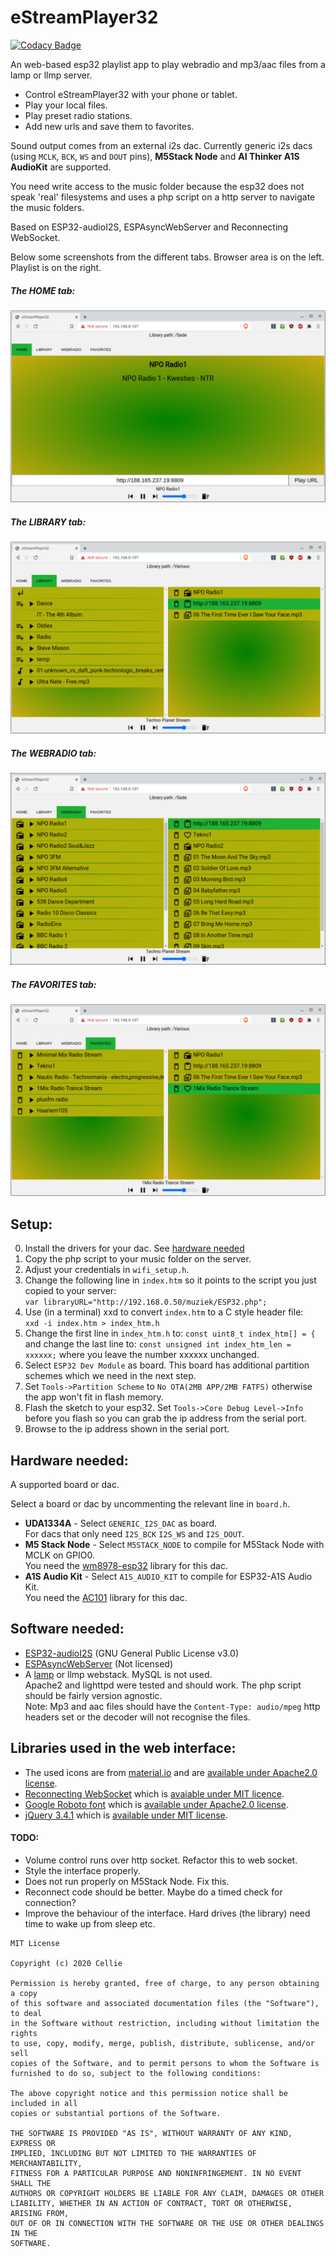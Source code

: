 # eStreamPlayer32

[![Codacy Badge](https://api.codacy.com/project/badge/Grade/09914153dbf84e17bd03149ed945e79c)](https://app.codacy.com/gh/CelliesProjects/eStreamPlayer32?utm_source=github.com&utm_medium=referral&utm_content=CelliesProjects/eStreamPlayer32&utm_campaign=Badge_Grade)

An web-based esp32 playlist app to play webradio and mp3/aac files from a lamp or llmp server.

- Control eStreamPlayer32 with your phone or tablet.
- Play your local files.
- Play preset radio stations.
- Add new urls and save them to favorites.

Sound output comes from an external i2s dac. Currently generic i2s dacs (using `MCLK`, `BCK`, `WS` and `DOUT` pins), <b>M5Stack Node</b> and <b>AI Thinker A1S AudioKit</b> are supported.

You need write access to the music folder because the esp32 does not speak 'real' filesystems and uses a php script on a http server to navigate the music folders.

Based on ESP32-audioI2S, ESPAsyncWebServer and Reconnecting WebSocket.

Below some screenshots from the different tabs. Browser area is on the left. Playlist is on the right.

##### The HOME tab:
![home](img/home.png)

##### The LIBRARY tab:
![library](img/library.png)

##### The WEBRADIO tab:
![webradio](img/webradio.png)

##### The FAVORITES tab:
![favorites](img/favorites.png)

## Setup:

0. Install the drivers for your dac. See [hardware needed](#hardware-needed)
1. Copy the php script to your music folder on the server.
2. Adjust your credentials in `wifi_setup.h`.
3. Change the following line in `index.htm` so it points to the script you just copied to your server:
<br>`var libraryURL="http://192.168.0.50/muziek/ESP32.php";`
4. Use (in a terminal) xxd to convert `index.htm` to a C style header file:
<br>`xxd -i index.htm > index_htm.h`
5. Change the first line in `index_htm.h` to: `const uint8_t index_htm[] = {`
<br>and change the last line to: `const unsigned int index_htm_len = xxxxxx;`
where you leave the number xxxxxx unchanged.
6. Select `ESP32 Dev Module` as board. This board has additional partition schemes which we need in the next step.
7. Set `Tools->Partition Scheme` to `No OTA(2MB APP/2MB FATFS)` otherwise the app won't fit in flash memory.
8. Flash the sketch to your esp32. Set `Tools->Core Debug Level->Info` before you flash so you can grab the ip address from the serial port.
9. Browse to the ip address shown in the serial port.

## Hardware needed:

A supported board or dac.

Select a board or dac by uncommenting the relevant line in `board.h`.

- <b>UDA1334A</b> - Select `GENERIC_I2S_DAC` as board.<br>For dacs that only need `I2S_BCK` `I2S_WS` and `I2S_DOUT`.
- <b>M5 Stack Node</b> - Select `M5STACK_NODE` to compile for M5Stack Node with MCLK on GPIO0.<br>You need the [wm8978-esp32](https://github.com/CelliesProjects/wm8978-esp32) library for this dac.
- <b>A1S Audio Kit</b> - Select `A1S_AUDIO_KIT` to compile for ESP32-A1S Audio Kit.<br>You need the [AC101](https://github.com/Yveaux/AC101) library for this dac.

## Software needed:

- [ESP32-audioI2S](https://github.com/schreibfaul1/ESP32-audioI2S) (GNU General Public License v3.0)
- [ESPAsyncWebServer](https://github.com/me-no-dev/ESPAsyncWebServer) (Not licensed)
- A [lamp](https://en.wikipedia.org/wiki/LAMP_%28software_bundle%29) or llmp webstack. MySQL is not used.
<br>Apache2 and lighttpd were tested and should work. The php script should be fairly version agnostic.
<br>Note: Mp3 and aac files should have the `Content-Type: audio/mpeg` http headers set or the decoder will not recognise the files.

## Libraries used in the web interface:

- The used icons are from [material.io](https://material.io/tools/icons/?style=baseline) and are [available under Apache2.0 license](https://www.apache.org/licenses/LICENSE-2.0.html).
- [Reconnecting WebSocket](https://github.com/joewalnes/reconnecting-websocket) which is [avaiable under MIT licence](https://github.com/joewalnes/reconnecting-websocket/blob/master/LICENSE.txt).
- [Google Roboto font](https://fonts.google.com/specimen/Roboto) which is [available under Apache2.0 license](https://www.apache.org/licenses/LICENSE-2.0.html).
- [jQuery 3.4.1](https://code.jquery.com/jquery-3.4.1.js) which is [available under MIT license](https://jquery.org/license/).

#### TODO:

- Volume control runs over http socket. Refactor this to web socket.
- Style the interface properly.
- Does not run properly on M5Stack Node. Fix this.
- Reconnect code should be better. Maybe do a timed check for connection?
- Improve the behaviour of the interface. Hard drives (the library) need time to wake up from sleep etc.


````
MIT License

Copyright (c) 2020 Cellie

Permission is hereby granted, free of charge, to any person obtaining a copy
of this software and associated documentation files (the "Software"), to deal
in the Software without restriction, including without limitation the rights
to use, copy, modify, merge, publish, distribute, sublicense, and/or sell
copies of the Software, and to permit persons to whom the Software is
furnished to do so, subject to the following conditions:

The above copyright notice and this permission notice shall be included in all
copies or substantial portions of the Software.

THE SOFTWARE IS PROVIDED "AS IS", WITHOUT WARRANTY OF ANY KIND, EXPRESS OR
IMPLIED, INCLUDING BUT NOT LIMITED TO THE WARRANTIES OF MERCHANTABILITY,
FITNESS FOR A PARTICULAR PURPOSE AND NONINFRINGEMENT. IN NO EVENT SHALL THE
AUTHORS OR COPYRIGHT HOLDERS BE LIABLE FOR ANY CLAIM, DAMAGES OR OTHER
LIABILITY, WHETHER IN AN ACTION OF CONTRACT, TORT OR OTHERWISE, ARISING FROM,
OUT OF OR IN CONNECTION WITH THE SOFTWARE OR THE USE OR OTHER DEALINGS IN THE
SOFTWARE.
````
